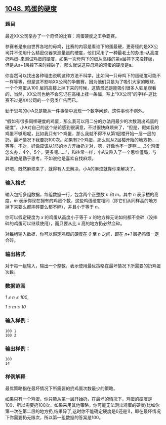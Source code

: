 ## [1048. 鸡蛋的硬度](https://www.acwing.com/problem/content/1050/)

### 题目

最近XX公司举办了一个奇怪的比赛：鸡蛋硬度之王争霸赛。

参赛者是来自世界各地的母鸡，比赛的内容是看谁下的蛋最硬，更奇怪的是XX公司并不使用什么精密仪器来测量蛋的硬度，他们采用了一种最老土的办法–从高度扔鸡蛋–来测试鸡蛋的硬度，如果一次母鸡下的蛋从高楼的第a层摔下来没摔破，但是从a+1层摔下来时摔破了，那么就说这只母鸡的鸡蛋的硬度是a。

你当然可以找出各种理由说明这种方法不科学，比如同一只母鸡下的蛋硬度可能不一样等等，但是这不影响XX公司的争霸赛，因为他们只是为了吸引大家的眼球，一个个鸡蛋从100 层的高楼上掉下来的时候，这情景还是能吸引很多人驻足观看的，当然，XX公司也绝不会忘记在高楼上挂一条幅，写上“XX公司”的字样–这比赛不过是XX公司的一个另类广告而已。

勤于思考的小A总是能从一件事情中发现一个数学问题，这件事也不例外。

“假如有很多同样硬度的鸡蛋，那么我可以用二分的办法用最少的次数测出鸡蛋的硬度”，小A对自己的这个结论感到很满意，不过很快麻烦来了，“但是，假如我的鸡蛋不够用呢，比如我只有1个鸡蛋，那么我就不得不从第1层楼开始一层一层的扔，最坏情况下我要扔100次。如果有2个鸡蛋，那么就从2层楼开始的地方扔……等等，不对，好像应该从1/3的地方开始扔才对，嗯，好像也不一定啊……3个鸡蛋怎么办，4个，5个，更多呢……”，和往常一样，小A又陷入了一个思维僵局，与其说他是勤于思考，不如说他是喜欢自找麻烦。

好吧，既然麻烦来了，就得有人去解决，小A的麻烦就靠你来解决了。

### 输入格式

输入包括多组数据，每组数据一行，包含两个正整数 *n* 和 *m*，其中 *n* 表示楼的高度，*m* 表示你现在拥有的鸡蛋个数，这些鸡蛋硬度相同（即它们从同样高的地方掉下来要么都摔碎要么都不碎），并且小于等于 *n*。

你可以假定硬度为 *x* 的鸡蛋从高度小于等于 *x* 的地方摔无论如何都不会碎（没摔碎的鸡蛋可以继续使用），而只要从比 *x* 高的地方扔必然会碎。

对每组输入数据，你可以假定鸡蛋的硬度在 *0* 至 *n* 之间，即在 *n+1* 层扔鸡蛋一定会碎。

### 输出格式

对于每一组输入，输出一个整数，表示使用最优策略在最坏情况下所需要的扔鸡蛋次数。

### 数据范围

*1 ≤ n ≤ 100*,

*1 ≤ m ≤ 10*

### 输入样例：

```
100 1
100 2
```

### 输出样例：

```
100
14
```

### 样例解释

最优策略指在最坏情况下所需要的扔鸡蛋次数最少的策略。

如果只有一个鸡蛋，你只能从第一层开始扔，在最坏的情况下，鸡蛋的硬度是100，所以需要扔100次。如果采用其他策略，你可能无法测出鸡蛋的硬度(比如你第一次在第二层的地方扔,结果碎了,这时你不能确定硬度是0还是1)，即在最坏情况下你需要扔无限次，所以第一组数据的答案是100。
